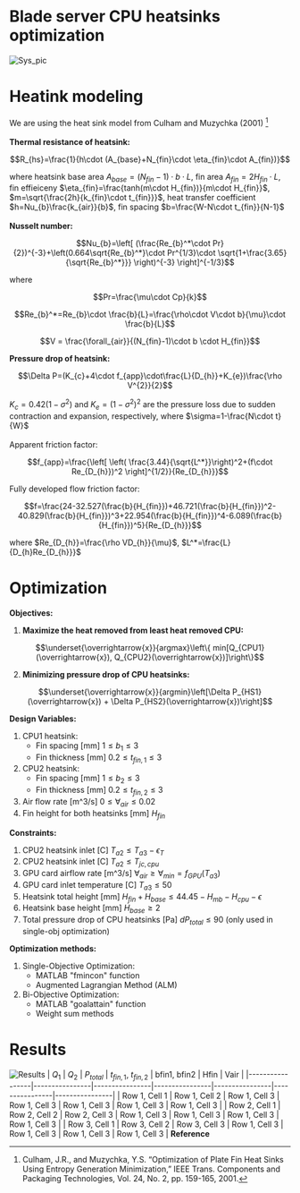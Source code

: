 # Blade server CPU heatsinks optimization
![Sys_pic](https://github.com/user-attachments/assets/1a99af17-b0d7-454d-aade-dd8828da8344)
<br/>
# Heatink modeling
We are using the heat sink model from Culham and Muzychka (2001) [^1] <br/><br/>
**Thermal resistance of heatsink:** <br/>
```math
R_{hs}=\frac{1}{h\cdot (A_{base}+N_{fin}\cdot \eta_{fin}\cdot A_{fin})}
```
where heatsink base area 
$A_{base}=(N_{fin}-1)\cdot b\cdot L$, 
fin area 
$A_{fin}=2H_{fin}\cdot L$, 
fin effieiceny 
$\eta_{fin}=\frac{tanh(m\cdot H_{fin})}{m\cdot H_{fin}}$, 
$m=\sqrt{\frac{2h}{k_{fin}\cdot t_{fin}}}$, 
heat transfer coefficient 
$h=Nu_{b}\frac{k_{air}}{b}$, 
fin spacing 
$b=\frac{W-N\cdot t_{fin}}{N-1}$
<br/><br/>
**Nusselt number:**
```math
Nu_{b}=\left[ (\frac{Re_{b}^*\cdot Pr}{2})^{-3}+\left(0.664\sqrt{Re_{b}^*}\cdot Pr^{1/3}\cdot \sqrt{1+\frac{3.65}{\sqrt{Re_{b}^*}}}  \right)^{-3} \right]^{-1/3}
```
where 
```math
Pr=\frac{\mu\cdot Cp}{k}
```
```math
Re_{b}^*=Re_{b}\cdot \frac{b}{L}=\frac{\rho\cdot V\cdot b}{\mu}\cdot \frac{b}{L}
```
```math
V = \frac{\forall_{air}}{(N_{fin}-1)\cdot b \cdot H_{fin}}
```
**Pressure drop of heatsink:** <br/>
```math
\Delta P=(K_{c}+4\cdot f_{app}\cdot\frac{L}{D_{h}}+K_{e})\frac{\rho V^{2}}{2}
```
$K_{c}=0.42(1-\sigma^{2})$ and $K_{e}=(1-\sigma^{2})^{2}$ are the pressure loss due to sudden contraction and expansion, respectively, where $\sigma=1-\frac{N\cdot t}{W}$
<br/>
<br/>
Apparent friction factor:
```math
f_{app}=\frac{\left[ \left(  \frac{3.44}{\sqrt{L^*}}\right)^2+(f\cdot Re_{D_{h}})^2 \right]^{1/2}}{Re_{D_{h}}}
```
Fully developed flow friction factor:
```math
f=\frac{24-32.527(\frac{b}{H_{fin}})+46.721(\frac{b}{H_{fin}})^2-40.829(\frac{b}{H_{fin}})^3+22.954(\frac{b}{H_{fin}})^4-6.089(\frac{b}{H_{fin}})^5}{Re_{D_{h}}}
```
where $Re_{D_{h}}=\frac{\rho VD_{h}}{\mu}$, $L^*=\frac{L}{D_{h}Re_{D_{h}}}$
<br/>
# Optimization

**Objectives:**

1. **Maximize the heat removed from least heat removed CPU:**
```math
\underset{\overrightarrow{x}}{argmax}\left\{  min[Q_{CPU1}(\overrightarrow{x}), Q_{CPU2}(\overrightarrow{x})]\right\}
```
2. **Minimizing pressure drop of CPU heatsinks:**
```math
\underset{\overrightarrow{x}}{argmin}\left[\Delta P_{HS1}(\overrightarrow{x}) + \Delta P_{HS2}(\overrightarrow{x})\right]
```
**Design Variables:**

1. CPU1 heatsink:
   - Fin spacing [mm] $1\le b_{1}\le3$
   - Fin thickness [mm] $0.2\le t_{fin, 1}\le3$
2. CPU2 heatsink:
   - Fin spacing [mm] $1\le b_{2}\le3$
   - Fin thickness [mm] $0.2\le t_{fin, 2}\le3$
3. Air flow rate [m^3/s] $0\le \forall_{air}\le0.02$
4. Fin height for both heatsinks [mm] $H_{fin}$

**Constraints:**

1. CPU2 heatsink inlet [C] $T_{a2}\le T_{a3}-\epsilon_{T}$
2. CPU2 heatsink inlet [C] $T_{a2}\le T_{jc,cpu}$
3. GPU card airflow rate [m^3/s] $\forall_{air} \ge \forall_{min}=f_{GPU}(T_{a3})$
4. GPU card inlet temperature [C] $T_{a3}\le 50$
5. Heatsink total height [mm] $H_{fin} + H_{base} \le 44.45-H_{mb}-H_{cpu}-\epsilon$
6. Heatsink base height [mm] $H_{base}\ge 2$
7. Total pressure drop of CPU heatsinks [Pa] $dP_{total}\le 90$ (only used in single-obj optimization)

**Optimization methods:**

1. Single-Objective Optimization:
   - MATLAB "fmincon" function
   - Augmented Lagrangian Method (ALM)
2. Bi-Objective Optimization:
   - MATLAB "goalattain" function
   - Weight sum methods

# Results
![Results](https://github.com/user-attachments/assets/62347d9e-fe75-4a90-8a9a-4692eb09dab0)
| $Q_1$     | $Q_2$      | $P_{total}$      | $t_{fin,1}$, $t_{fin,2}$ | bfin1, bfin2      | Hfin     | Vair     |
|-----------------|----------------|----------------|----------------|----------------|----------------|----------------|
| Row 1, Cell 1  | Row 1, Cell 2  | Row 1, Cell 3  | Row 1, Cell 3  | Row 1, Cell 3  | Row 1, Cell 3  | Row 1, Cell 3  |
| Row 2, Cell 1  | Row 2, Cell 2  | Row 2, Cell 3  | Row 1, Cell 3  | Row 1, Cell 3  | Row 1, Cell 3  | Row 1, Cell 3  |
| Row 3, Cell 1  | Row 3, Cell 2  | Row 3, Cell 3  | Row 1, Cell 3  | Row 1, Cell 3  | Row 1, Cell 3  | Row 1, Cell 3  |
**Reference**
[^1]: Culham, J.R., and Muzychka, Y.S. “Optimization of Plate Fin Heat Sinks Using Entropy Generation Minimization,” IEEE Trans. Components and Packaging Technologies, Vol. 24, No. 2, pp. 159-165, 2001.

